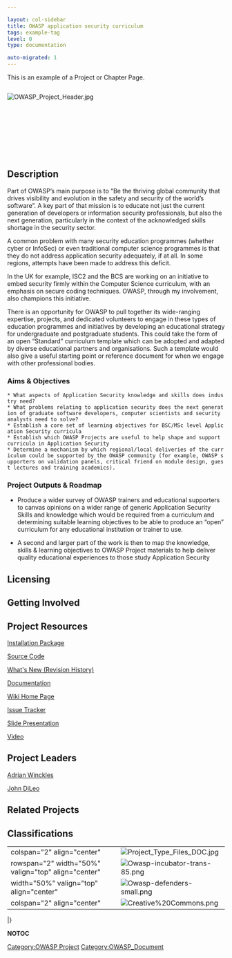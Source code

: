 ```yaml
---

layout: col-sidebar
title: OWASP application security curriculum
tags: example-tag
level: 0
type: documentation

auto-migrated: 1
---
```


This is an example of a Project or Chapter Page.
<div style="width:100%;height:160px;border:0,margin:0;overflow: hidden;">

![OWASP_Project_Header.jpg](OWASP_Project_Header.jpg
"OWASP_Project_Header.jpg")

</div>

## Description

Part of OWASP’s main purpose is to “Be the thriving global community
that drives visibility and evolution in the safety and security of the
world’s software”. A key part of that mission is to educate not just the
current generation of developers or information security professionals,
but also the next generation, particularly in the context of the
acknowledged skills shortage in the security sector.

A common problem with many security education programmes (whether cyber
or InfoSec) or even traditional computer science programmes is that they
do not address application security adequately, if at all. In some
regions, attempts have been made to address this deficit.

In the UK for example, ISC2 and the BCS are working on an initiative to
embed security firmly within the Computer Science curriculum, with an
emphasis on secure coding techniques. OWASP, through my involvement,
also champions this initiative.

There is an opportunity for OWASP to pull together its wide-ranging
expertise, projects, and dedicated volunteers to engage in these types
of education programmes and initiatives by developing an educational
strategy for undergraduate and postgraduate students. This could take
the form of an open “Standard” curriculum template which can be adopted
and adapted by diverse educational partners and organisations. Such a
template would also give a useful starting point or reference document
for when we engage with other professional bodies.

### Aims & Objectives

`* What aspects of Application Security knowledge and skills does industry need?`
`* What problems relating to application security does the next generation of graduate software developers, computer scientists and security analysts need to solve?`
`* Establish a core set of learning objectives for BSC/MSc level Application Security curricula`
`* Establish which OWASP Projects are useful to help shape and support curricula in Application Security`
`* Determine a mechanism by which regional/local deliveries of the curriculum could be supported by the OWASP community (for example, OWASP supporters on validation panels, critical friend on module design, guest lectures and training academics).`

### Project Outputs & Roadmap

  - Produce a wider survey of OWASP trainers and educational supporters
    to canvas opinions on a wider range of generic Application Security
    Skills and knowledge which would be required from a curriculum and
    determining suitable learning objectives to be able to produce an
    “open” curriculum for any educational institution or trainer to
    use.

<!-- end list -->

  - A second and larger part of the work is then to map the knowledge,
    skills & learning objectives to OWASP Project materials to help
    deliver quality educational experiences to those study Application
    Security

## Licensing

## Getting Involved

## Project Resources

[Installation Package](https://github.com/SamanthaGroves)

[Source Code](https://github.com/SamanthaGroves)

[What's New (Revision History)](https://github.com/SamanthaGroves)

[Documentation](https://github.com/SamanthaGroves)

[Wiki Home Page](https://github.com/SamanthaGroves)

[Issue Tracker](https://github.com/SamanthaGroves)

[Slide Presentation](https://github.com/SamanthaGroves)

[Video](https://github.com/SamanthaGroves)

## Project Leaders

[Adrian Winckles](mailto://adrian.winckles@owasp.org)

[John DiLeo](mailto://john.dileo@owasp.org)

## Related Projects

## Classifications

|                                                     |                                                                                              |
| --------------------------------------------------- | -------------------------------------------------------------------------------------------- |
| colspan="2" align="center"                          | ![Project_Type_Files_DOC.jpg](Project_Type_Files_DOC.jpg "Project_Type_Files_DOC.jpg")    |
| rowspan="2" width="50%" valign="top" align="center" | ![Owasp-incubator-trans-85.png](Owasp-incubator-trans-85.png "Owasp-incubator-trans-85.png") |
| width="50%" valign="top" align="center"             | ![Owasp-defenders-small.png](Owasp-defenders-small.png "Owasp-defenders-small.png")          |
| colspan="2" align="center"                          | ![Creative%20Commons.png](Creative%20Commons.png "Creative%20Commons.png")                   |

|}

__NOTOC__ <headertabs />

[Category:OWASP Project](Category:OWASP_Project "wikilink")
[Category:OWASP_Document](Category:OWASP_Document "wikilink")
